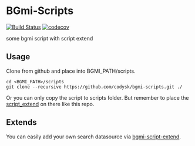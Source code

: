 # BGmi-Scripts

[![Build Status](https://travis-ci.org/codysk/bgmi-scripts.svg?branch=master)](https://travis-ci.org/codysk/bgmi-scripts) [![codecov](https://codecov.io/gh/codysk/bgmi-scripts/branch/master/graph/badge.svg)](https://codecov.io/gh/codysk/bgmi-scripts)

some bgmi script with script extend

## Usage
Clone from github and place into BGMI_PATH/scripts.
```
cd <BGMI_PATH>/scripts
git clone --recursive https://github.com/codysk/bgmi-scripts.git ./
```
Or you can only copy the script to scripts folder. But remember to place the [script_extend](https://github.com/codysk/bgmi-script-extend) on there like this repo.

## Extends
You can easily add your own search datasource via [bgmi-script-extend](https://github.com/codysk/bgmi-script-extend).
